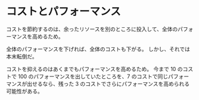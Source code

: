 # コストとパフォーマンス

コストを節約するのは、余ったリソースを別のところに投入して、全体のパフォーマンスを高めるため。

全体のパフォーマンスを下げれば、全体のコストも下がる。
しかし、それでは本末転倒だ。

コストを抑えるのはあくまでもパフォーマンスを高めるため。
今まで 10 のコストで 100 のパフォーマンスを出していたところを、7 のコストで同じパフォーマンスが出せるなら、残った 3 のコストでさらにパフォーマンスを高められる可能性がある。
